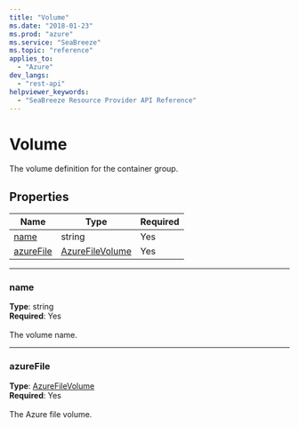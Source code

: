 ```yaml
---
title: "Volume"
ms.date: "2018-01-23"
ms.prod: "azure"
ms.service: "SeaBreeze"
ms.topic: "reference"
applies_to: 
  - "Azure"
dev_langs: 
  - "rest-api"
helpviewer_keywords: 
  - "SeaBreeze Resource Provider API Reference"
---
```

# Volume

The volume definition for the container group.

## Properties
| Name | Type | Required |
| --- | --- | --- |
| [name](#name) | string | Yes |
| [azureFile](#azurefile) | [AzureFileVolume](seabreeze-model-azurefilevolume.md) | Yes |

____
### name
__Type__: string <br/>
__Required__: Yes<br/>
<br/>
The volume name.

____
### azureFile
__Type__: [AzureFileVolume](seabreeze-model-azurefilevolume.md) <br/>
__Required__: Yes<br/>
<br/>
The Azure file volume.

